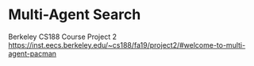 # Multi-Agent Search
Berkeley CS188 Course Project 2 https://inst.eecs.berkeley.edu/~cs188/fa19/project2/#welcome-to-multi-agent-pacman
